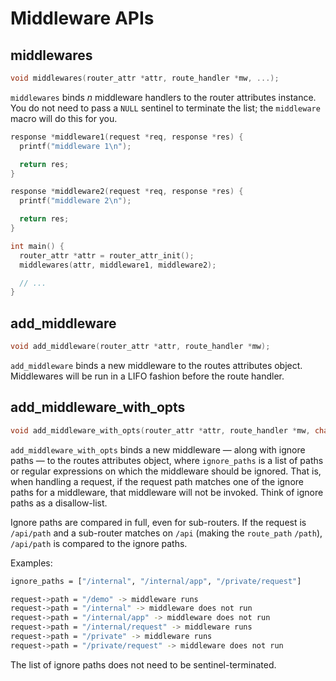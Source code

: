 # Middleware APIs

## middlewares

```c
void middlewares(router_attr *attr, route_handler *mw, ...);
```

`middlewares` binds *n* middleware handlers to the router attributes instance.
You do not need to pass a `NULL` sentinel to terminate the list; the `middleware` macro
will do this for you.

```c
response *middleware1(request *req, response *res) {
  printf("middleware 1\n");

  return res;
}

response *middleware2(request *req, response *res) {
  printf("middleware 2\n");

  return res;
}

int main() {
  router_attr *attr = router_attr_init();
  middlewares(attr, middleware1, middleware2);

  // ...
}
```

## add_middleware

```c
void add_middleware(router_attr *attr, route_handler *mw);
```

`add_middleware` binds a new middleware to the routes attributes object. Middlewares will be run in a LIFO fashion before the route handler.

## add_middleware_with_opts

```c
void add_middleware_with_opts(router_attr *attr, route_handler *mw, char *ignore_path, ...);
```

`add_middleware_with_opts` binds a new middleware — along with ignore
paths — to the routes attributes object, where `ignore_paths` is a list of paths or regular expressions on which the middleware should be ignored.
That is, when handling a request, if the request path matches one of the ignore paths for a middleware, that
middleware will not be invoked. Think of ignore paths as a disallow-list.

Ignore paths are compared in full, even for sub-routers. If the request is
`/api/path` and a sub-router matches on `/api` (making the `route_path` `/path`),
`/api/path` is compared to the ignore paths.

Examples:

```sh
ignore_paths = ["/internal", "/internal/app", "/private/request"]

request->path = "/demo" -> middleware runs
request->path = "/internal" -> middleware does not run
request->path = "/internal/app" -> middleware does not run
request->path = "/internal/request" -> middleware runs
request->path = "/private" -> middleware runs
request->path = "/private/request" -> middleware does not run
```

The list of ignore paths does not need to be sentinel-terminated.

